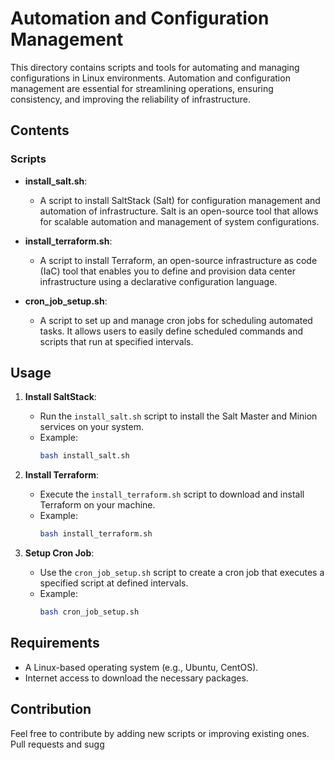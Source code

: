 # Automation and Configuration Management

This directory contains scripts and tools for automating and managing configurations in Linux environments. Automation and configuration management are essential for streamlining operations, ensuring consistency, and improving the reliability of infrastructure.

## Contents

### Scripts

- **install_salt.sh**: 
  - A script to install SaltStack (Salt) for configuration management and automation of infrastructure. Salt is an open-source tool that allows for scalable automation and management of system configurations.

- **install_terraform.sh**: 
  - A script to install Terraform, an open-source infrastructure as code (IaC) tool that enables you to define and provision data center infrastructure using a declarative configuration language.

- **cron_job_setup.sh**: 
  - A script to set up and manage cron jobs for scheduling automated tasks. It allows users to easily define scheduled commands and scripts that run at specified intervals.

## Usage

1. **Install SaltStack**:
   - Run the `install_salt.sh` script to install the Salt Master and Minion services on your system.
   - Example:
     ```bash
     bash install_salt.sh
     ```

2. **Install Terraform**:
   - Execute the `install_terraform.sh` script to download and install Terraform on your machine.
   - Example:
     ```bash
     bash install_terraform.sh
     ```

3. **Setup Cron Job**:
   - Use the `cron_job_setup.sh` script to create a cron job that executes a specified script at defined intervals.
   - Example:
     ```bash
     bash cron_job_setup.sh
     ```

## Requirements

- A Linux-based operating system (e.g., Ubuntu, CentOS).
- Internet access to download the necessary packages.

## Contribution

Feel free to contribute by adding new scripts or improving existing ones. Pull requests and sugg
